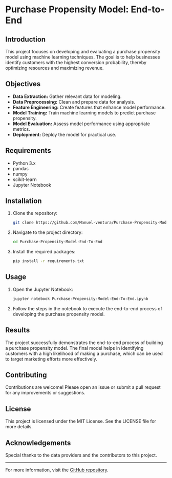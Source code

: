 # Purchase Propensity Model: End-to-End

## Introduction

This project focuses on developing and evaluating a purchase propensity model using machine learning techniques. The goal is to help businesses identify customers with the highest conversion probability, thereby optimizing resources and maximizing revenue.

## Objectives

- **Data Extraction:** Gather relevant data for modeling.
- **Data Preprocessing:** Clean and prepare data for analysis.
- **Feature Engineering:** Create features that enhance model performance.
- **Model Training:** Train machine learning models to predict purchase propensity.
- **Model Evaluation:** Assess model performance using appropriate metrics.
- **Deployment:** Deploy the model for practical use.

## Requirements

- Python 3.x
- pandas
- numpy
- scikit-learn
- Jupyter Notebook

## Installation

1. Clone the repository:
   ```bash
   git clone https://github.com/Manuel-ventura/Purchase-Propensity-Model-End-To-End.git
   ```

2. Navigate to the project directory:
   ```bash
   cd Purchase-Propensity-Model-End-To-End
   ```

3. Install the required packages:
   ```bash
   pip install -r requirements.txt
   ```

## Usage

1. Open the Jupyter Notebook:
   ```bash
   jupyter notebook Purchase-Propensity-Model-End-To-End.ipynb
   ```

2. Follow the steps in the notebook to execute the end-to-end process of developing the purchase propensity model.

## Results

The project successfully demonstrates the end-to-end process of building a purchase propensity model. The final model helps in identifying customers with a high likelihood of making a purchase, which can be used to target marketing efforts more effectively.

## Contributing

Contributions are welcome! Please open an issue or submit a pull request for any improvements or suggestions.

## License

This project is licensed under the MIT License. See the LICENSE file for more details.

## Acknowledgements

Special thanks to the data providers and the contributors to this project.

---

For more information, visit the [GitHub repository](https://github.com/Manuel-ventura/Purchase-Propensity-Model-End-To-End).
